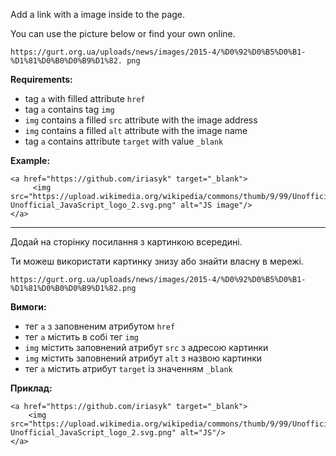 Add a link with a image inside to the page.

You can use the picture below or find your own online.
```
https://gurt.org.ua/uploads/news/images/2015-4/%D0%92%D0%B5%D0%B1-%D1%81%D0%B0%D0%B9%D1%82. png
```

**Requirements:**
- tag `a` with filled attribute `href`
- tag `a` contains tag `img`
- `img` contains a filled `src` attribute with the image address
- `img` contains a filled `alt` attribute with the image name
- tag `a` contains attribute `target` with value `_blank`

**Example:**
```
<a href="https://github.com/iriasyk" target="_blank">
     <img src="https://upload.wikimedia.org/wikipedia/commons/thumb/9/99/Unofficial_JavaScript_logo_2.svg/800px-Unofficial_JavaScript_logo_2.svg.png" alt="JS image"/>
</a>
```

---

Додай на сторінку посилання з картинкою всередині.

Ти можеш використати картинку знизу або знайти власну в мережі.
```
https://gurt.org.ua/uploads/news/images/2015-4/%D0%92%D0%B5%D0%B1-%D1%81%D0%B0%D0%B9%D1%82.png
```

**Вимоги:**
- тег `a` з заповненим атрибутом `href`
- тег `a` містить в собі тег `img`
- `img` містить заповнений атрибут `src` з адресою картинки
- `img` містить заповнений атрибут `alt` з назвою картинки
- тег `a` містить атрибут `target` із значенням `_blank`

**Приклад:**
```
<a href="https://github.com/iriasyk" target="_blank">
    <img src="https://upload.wikimedia.org/wikipedia/commons/thumb/9/99/Unofficial_JavaScript_logo_2.svg/800px-Unofficial_JavaScript_logo_2.svg.png" alt="JS"/>
</a>
```
